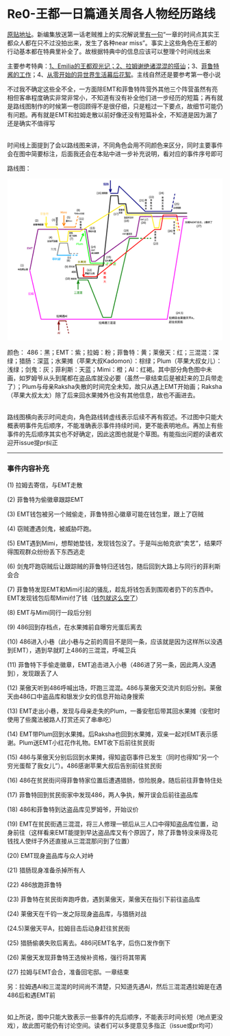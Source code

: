 # Re0-王都一日篇通关周各人物经历路线



[原贴地址](https://tieba.baidu.com/p/6612551728)。新编集放送第一话老贼推上的实况解说里[有一句](https://twitter.com/nezumiironyanko/status/1212386557371437056)“一章的时间点其实王都众人都在只不过没拍出来，发生了各种near miss”。事实上这些角色在王都的行动基本都在特典里补全了。故根据特典中的信息应该可以整理个时间线出来


主要参考特典：[1、Emilia的王都观光记；2、拉姆谢绝诸混混的搭讪](https://tieba.baidu.com/p/4710442066)；3、[菲鲁特酱的工作](https://tieba.baidu.com/p/6488094257?see_lz=1&pn=2)；4、[从零开始的异世界生活幕后花絮](https://tieba.baidu.com/p/6610900109)。主线自然还是要参考第一卷小说

不过我不确定这些全不全，一方面除EMT和菲鲁特阵营外其他三个阵营虽然有亮相但客串程度确实非常非常小，不知道有没有补全他们进一步经历的短篇；再有就是路线图制作的时候第一卷回顾得不是很仔细，只是粗过一下要点，故细节可能仍有问题。再有就是EMT和拉姆走散以前好像还没有短篇补全，不知道是因为漏了还是确实不值得写<br/>
<br/>

时间线上面提到了会以路线图来讲，不同角色会用不同颜色来区分，同时主要事件会在图中简要标注，后面我还会在本贴中进一步补充说明，看对应的事件序号即可


路线图：

![](https://github.com/CanopusEtaCarinae/tiebaposts/blob/master/arc1route/image/chap1route.png)

颜色：
486：黑；EMT：紫；拉姆：粉；菲鲁特：黄；莱傲天：红；三混混：深绿；猎肠：深蓝；水果摊（苹果大叔Kadomon）：棕绿；Plum（苹果大叔女儿）：浅绿；剑鬼：灰；菲利斯：天蓝；Mimi：橙；Al：红褐。其中部分角色图中未画，如罗姆爷从头到尾都在盗品库就没必要（虽然一章结束后是被赶来的卫兵带走了）；Plum与母亲Raksha失散的时间完全未知，故只从遇上EMT开始画；Raksha（苹果大叔太太）除了后来回水果摊外也没有其他信息，故也不画进去。<br/>
<br/>

路线图横向表示时间走向，角色路线转虚线表示后续不再有叙述。不过图中只能大概表明事件先后顺序，不能准确表示事件持续时间，更不能表明地点。再加上有些事件的先后顺序其实也不好确定，因此这图也就是个草图。有能指出问题的读者欢迎开issue提pr纠正

---

### 事件内容补充


(1) 拉姆去寄信，与EMT走散

(2) 菲鲁特为偷徽章跟踪EMT

(3) EMT钱包被另一个贼偷走，菲鲁特担心徽章可能在钱包里，跟上了窃贼

(4) 窃贼遭遇剑鬼，被威胁吓跑。

(5) EMT遇到Mimi，想帮她垫钱，发现钱包没了。于是叫出帕克欲“卖艺”，结果吓得围观群众纷纷丢下东西逃走

(6) 剑鬼吓跑窃贼后让跟踪贼的菲鲁特归还钱包，随后回到大路上与同行的菲利斯会合

(7) 菲鲁特发现EMT和Mimi引起的骚乱，趁乱将钱包丢到围观者扔下的东西中。EMT发现钱包后帮Mimi付了钱（[钱包就这么空了](https://twitter.com/nezumiironyanko/status/1212386243998171137)）

(8) EMT与Mimi同行一段后分别

(9) 486回到存档点，在水果摊前自曝穷光蛋后离去

(10) 486进入小巷（此小巷与之前的周目不是同一条，应该就是因为这样所以没遇到EMT），遇到早就盯上486的三混混，呼喊卫兵

(11) 菲鲁特下手偷走徽章，EMT追击进入小巷（486进了另一条，因此两人没遇到），发现跟丢了人

(12) 莱傲天听到486呼喊出场，吓跑三混混。486与莱傲天交流片刻后分别。莱傲天由486口中盗品库和银发少女的信息开始动身搜索

(13) EMT走出小巷，发现与母亲走失的Plum，一番安慰后带其回水果摊（安慰时使用了些魔法被路人打赏还买了串串吃）

(14) EMT带Plum回到水果摊。后Raksha也回到水果摊，双亲一起对EMT表示感谢。Plum送EMT小红花作礼物。EMT收下后前往贫民街

(15) 486与莱傲天分别后回到水果摊，得知盗窃事件已发生（同时也得知“另一个穷光蛋帮了我女儿”）。486感谢苹果大叔后告别前往贫民街

(16) 486在贫民街问得菲鲁特家位置后遭遇猎肠，惊险脱身。随后前往菲鲁特住处

(17) 菲鲁特回到贫民街家中发现486，两人争执，解开误会后前往盗品库

(18) 486和菲鲁特到达盗品库见罗姆爷，开始议价

(19) EMT在贫民街遇三混混，将三人修理一顿后从三人口中得知盗品库位置，动身前往（这样看来EMT能提到早达盗品库又有个原因了，除了菲鲁特没来得及花钱找人使绊子外还直接从三混混那问到了位置）

(20) EMT现身盗品库与众人对峙

(21) 猎肠现身准备杀掉所有人

(22) 486放跑菲鲁特

(23) 菲鲁特在贫民街奔跑呼救，遇到莱傲天，莱傲天在指引下前往盗品库

(24) 莱傲天在千钧一发之际现身盗品库，与猎肠对战

(24.5)莱傲天平A，拉姆目击后动身赶往贫民街

(25) 猎肠偷袭失败后离去。486问EMT名字，后伤口发作倒下

(26) 莱傲天发现菲鲁特王选候补资格，强行将其带离

(27) 拉姆与EMT会合，准备回宅邸。一章结束

另：拉姆遇Al和三混混的时间尚不清楚，只知道先遇Al，然后三混混遇拉姆是在遇486后和遇EMT前<br/>
<br/>

如上所说，图中只能大致表示一些事件的先后顺序，不能表示时间长短（地点更没戏），故此图可能仍有讨论空间。读者们可以多提意见多指正（issue或pr均可）

